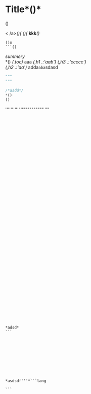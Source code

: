 # Title*()*
()


<a>< /a>*()(*
*()(*
<a><b>kkk</b></a>*()*
```
()m 
```()
```
*summery*  
*()
*(.toc)* aaa *(,h1 .:'aab')* 
*(,h3 .:'ccccc')*   
*(,h2 .:'aa')*
adda`aba`sdasd
```python
"""
"""
```
```js
/*asdd*/
*()
()
```
'''''''''''
"""""""""""
""
``````















































*adsd*
```










*asdsdf'''*```lang

```